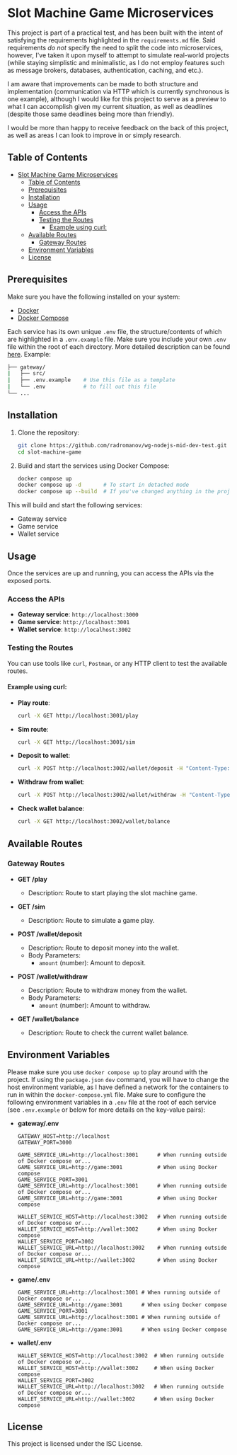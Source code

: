 # Slot Machine Game Microservices

This project is part of a practical test, and has been built with the intent of satisfying the requirements highlighted in the `requirements.md` file. Said requirements _do not_ specify the need to split the code into microservices, however, I've taken it upon myself to attempt to simulate real-world projects (while staying simplistic and minimalistic, as I do not employ features such as message brokers, databases, authentication, caching, and etc.).

I am aware that improvements can be made to both structure and implementation (communication via HTTP which is currently synchronous is one example), although I would like for this project to serve as a preview to what I can accomplish given my current situation, as well as deadlines (despite those same deadlines being more than friendly).

I would be more than happy to receive feedback on the back of this project, as well as areas I can look to improve in or simply research.

## Table of Contents

- [Slot Machine Game Microservices](#slot-machine-game-microservices)
  - [Table of Contents](#table-of-contents)
  - [Prerequisites](#prerequisites)
  - [Installation](#installation)
  - [Usage](#usage)
    - [Access the APIs](#access-the-apis)
    - [Testing the Routes](#testing-the-routes)
      - [Example using curl:](#example-using-curl)
  - [Available Routes](#available-routes)
    - [Gateway Routes](#gateway-routes)
  - [Environment Variables](#environment-variables)
  - [License](#license)

## Prerequisites

Make sure you have the following installed on your system:

- [Docker](https://docs.docker.com/get-docker/)
- [Docker Compose](https://docs.docker.com/compose/)

Each service has its own unique `.env` file, the structure/contents of which are highlighted in a `.env.example` file. Make sure you include your own `.env` file within the root of each directory. More detailed description can be found [here](#environment-variables). Example:

```bash
├── gateway/
|   ├── src/
|   ├── .env.example    # Use this file as a template
|   └── .env            # to fill out this file
└── ...

```

## Installation

1. Clone the repository:

   ```sh
   git clone https://github.com/radromanov/wg-nodejs-mid-dev-test.git
   cd slot-machine-game
   ```

2. Build and start the services using Docker Compose:
   ```sh
   docker compose up
   docker compose up -d       # To start in detached mode
   docker compose up --build  # If you've changed anything in the project, you have to rebuild the images
   ```

This will build and start the following services:

- Gateway service
- Game service
- Wallet service

## Usage

Once the services are up and running, you can access the APIs via the exposed ports.

### Access the APIs

- **Gateway service**: `http://localhost:3000`
- **Game service**: `http://localhost:3001`
- **Wallet service**: `http://localhost:3002`

### Testing the Routes

You can use tools like `curl`, `Postman`, or any HTTP client to test the available routes.

#### Example using curl:

- **Play route**:

  ```sh
  curl -X GET http://localhost:3001/play
  ```

- **Sim route**:

  ```sh
  curl -X GET http://localhost:3001/sim
  ```

- **Deposit to wallet**:

  ```sh
  curl -X POST http://localhost:3002/wallet/deposit -H "Content-Type: application/json" -d '{"amount": 100}'
  ```

- **Withdraw from wallet**:

  ```sh
  curl -X POST http://localhost:3002/wallet/withdraw -H "Content-Type: application/json" -d '{"amount": 50}'
  ```

- **Check wallet balance**:
  ```sh
  curl -X GET http://localhost:3002/wallet/balance
  ```

## Available Routes

### Gateway Routes

- **GET /play**

  - Description: Route to start playing the slot machine game.

- **GET /sim**

  - Description: Route to simulate a game play.

- **POST /wallet/deposit**

  - Description: Route to deposit money into the wallet.
  - Body Parameters:
    - `amount` (number): Amount to deposit.

- **POST /wallet/withdraw**

  - Description: Route to withdraw money from the wallet.
  - Body Parameters:
    - `amount` (number): Amount to withdraw.

- **GET /wallet/balance**
  - Description: Route to check the current wallet balance.

## Environment Variables

Please make sure you use `docker compose up` to play around with the project. If using the `package.json` `dev` command, you will have to change the host environment variable, as I have defined a network for the containers to run in within the `docker-compose.yml` file. Make sure to configure the following environment variables in a `.env` file at the root of each service (see `.env.example` or below for more details on the key-value pairs):

- **gateway/.env**

  ```env
  GATEWAY_HOST=http://localhost
  GATEWAY_PORT=3000

  GAME_SERVICE_URL=http://localhost:3001      # When running outside of Docker compose or...
  GAME_SERVICE_URL=http://game:3001           # When using Docker compose
  GAME_SERVICE_PORT=3001
  GAME_SERVICE_URL=http://localhost:3001      # When running outside of Docker compose or...
  GAME_SERVICE_URL=http://game:3001           # When using Docker compose

  WALLET_SERVICE_HOST=http://localhost:3002   # When running outside of Docker compose or...
  WALLET_SERVICE_HOST=http://wallet:3002      # When using Docker compose
  WALLET_SERVICE_PORT=3002
  WALLET_SERVICE_URL=http://localhost:3002    # When running outside of Docker compose or...
  WALLET_SERVICE_URL=http://wallet:3002       # When using Docker compose
  ```

- **game/.env**

  ```env
  GAME_SERVICE_URL=http://localhost:3001 # When running outside of Docker compose or...
  GAME_SERVICE_URL=http://game:3001      # When using Docker compose
  GAME_SERVICE_PORT=3001
  GAME_SERVICE_URL=http://localhost:3001 # When running outside of Docker compose or...
  GAME_SERVICE_URL=http://game:3001      # When using Docker compose
  ```

- **wallet/.env**

  ```env
  WALLET_SERVICE_HOST=http://localhost:3002  # When running outside of Docker compose or...
  WALLET_SERVICE_HOST=http://wallet:3002     # When using Docker compose
  WALLET_SERVICE_PORT=3002
  WALLET_SERVICE_URL=http://localhost:3002   # When running outside of Docker compose or...
  WALLET_SERVICE_URL=http://wallet:3002      # When using Docker compose
  ```

## License

This project is licensed under the ISC License.

```

```
